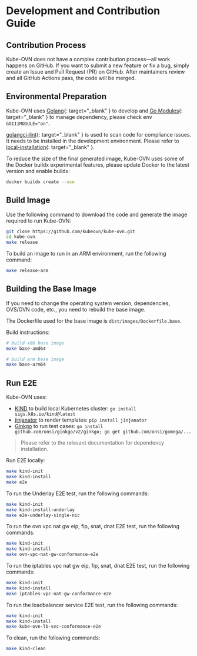 # Development and Contribution Guide

## Contribution Process  

Kube-OVN does not have a complex contribution process—all work happens on GitHub. If you want to submit a new feature or fix a bug, simply create an Issue and Pull Request (PR) on GitHub. After maintainers review and all GitHub Actions pass, the code will be merged.  

## Environmental Preparation

Kube-OVN uses [Golang](https://golang.org/){: target="_blank" } to develop and [Go Modules](https://github.com/golang/go/wiki/Modules){: target="_blank" }
to manage dependency, please check env `GO111MODULE="on"`.

[golangci-lint](https://golangci-lint.run){: target="_blank" } is used to scan code for compliance issues. It needs to be installed in the development environment. Please refer to [local-installation](https://golangci-lint.run/welcome/install/#local-installation){: target="_blank" }.

To reduce the size of the final generated image, Kube-OVN uses some of the Docker buildx experimental features,
please update Docker to the latest version and enable buildx:

```bash
docker buildx create --use
```

## Build Image

Use the following command to download the code and generate the image required to run Kube-OVN:

```bash
git clone https://github.com/kubeovn/kube-ovn.git
cd kube-ovn
make release
```

To build an image to run in an ARM environment, run the following command:

```bash
make release-arm
```

## Building the Base Image

If you need to change the operating system version, dependencies, OVS/OVN code, etc., you need to rebuild the base image.

The Dockerfile used for the base image is `dist/images/Dockerfile.base`.

Build instructions:

```bash
# build x86 base image
make base-amd64

# build arm base image
make base-arm64
```

## Run E2E

Kube-OVN uses:

- [KIND](https://kind.sigs.k8s.io/) to build local Kubernetes cluster: `go install sigs.k8s.io/kind@latest`
- [jinjanator](https://github.com/kpfleming/jinjanator) to render templates: `pip install jinjanator`
- [Ginkgo](https://onsi.github.io/ginkgo/) to run test cases: `go install github.com/onsi/ginkgo/v2/ginkgo; go get github.com/onsi/gomega/...`

> Please refer to the relevant documentation for dependency installation.

Run E2E locally:

```bash
make kind-init
make kind-install
make e2e
```

To run the Underlay E2E test, run the following commands:

```bash
make kind-init
make kind-install-underlay
make e2e-underlay-single-nic
```

To run the ovn vpc nat gw eip, fip, snat, dnat E2E test, run the following commands:

```bash
make kind-init
make kind-install
make ovn-vpc-nat-gw-conformance-e2e
```

To run the iptables vpc nat gw eip, fip, snat, dnat E2E test, run the following commands:

```bash
make kind-init
make kind-install
make iptables-vpc-nat-gw-conformance-e2e
```

To run the loadbalancer service E2E test, run the following commands:

```bash
make kind-init
make kind-install
make kube-ovn-lb-svc-conformance-e2e
```

To clean, run the following commands:

```bash
make kind-clean
```
